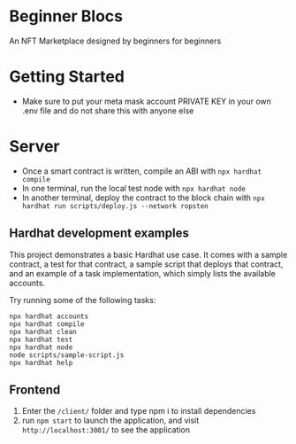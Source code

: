 # Beginner Blocs

An NFT Marketplace designed by beginners for beginners

# Getting Started

- Make sure to put your meta mask account PRIVATE KEY in your own .env file and do not share this with anyone else

# Server

- Once a smart contract is written, compile an ABI with `npx hardhat compile`
- In one terminal, run the local test node with `npx hardhat node`
- In another terminal, deploy the contract to the block chain with `npx hardhat run scripts/deploy.js --network ropsten`

## Hardhat development examples

This project demonstrates a basic Hardhat use case. It comes with a sample contract, a test for that contract, a sample script that deploys that contract, and an example of a task implementation, which simply lists the available accounts.

Try running some of the following tasks:

```shell
npx hardhat accounts
npx hardhat compile
npx hardhat clean
npx hardhat test
npx hardhat node
node scripts/sample-script.js
npx hardhat help
```

## Frontend

1. Enter the `/client/` folder and type npm i to install dependencies
2. run `npm start` to launch the application, and visit `http://localhost:3001/` to see the application

